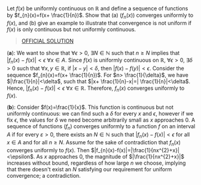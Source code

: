 Let $f(x)$ be uniformly continuous on $\mathbb{R}$ and define a sequence of functions by $f_{n}(x)=f(x+ \frac{1}{n})$. Show that (a) $(f_{n}(x))$ converges uniformly to $f(x)$, and (b) give an example to illustrate that convergence is not uniform if $f(x)$ is only continuous but not uniformly continuous.

> [OFFICIAL SOLUTION](https://onq.queensu.ca/d2l/le/content/861615/viewContent/5381013/View)

(**a**): We want to show that $\forall \epsilon>0$, $\exists N\in\mathbb{N}$ such that $n\ge N$ implies that $|f_{n}(x)-f(x)|<\epsilon$ $\forall x\in A$. Since $f(x)$ is uniformly continuous on $\mathbb{R}$, $\forall \epsilon>0$, $\exists \delta>0$ such that $\forall x,y\in\mathbb{R}$, if $|x-y|<\delta$, then $|f(x)-f(y)|<\epsilon$. Consider the sequence $f_{n}(x)=f(x+ \frac{1}{n})$. For $n> \frac{1}{\delta}$, we have $|\frac{1}{n}|<\delta$, such that $|x+ \frac{1}{n}-x|=| \frac{1}{n}|<\delta$. Hence, $|f_n(x)-f(x)|<\epsilon$ $\forall x\in\mathbb{R}$. Therefore, $f_{n}(x)$ converges uniformly to $f(x)$.

(**b**): Consider $f(x)=\frac{1}{x}$. This function is continuous but not uniformly continuous: we can find such a $\delta$ for every $x$ and $\epsilon$, however if we fix $\epsilon$, the values for $\delta$ we need become arbitrarily small as $x$ approaches $0$. A sequence of functions $(f_n)$ converges uniformly to a function $f$ on an interval $A$ if for every $\varepsilon > 0$, there exists an $N\in\mathbb{N}$ such that $|f_n(x) - f(x)| < \epsilon$ for all $x\in A$ and for all $n\ge N$. Assume for the sake of contradiction that $f_{n}(x)$ converges uniformly to $f(x)$. Then $|f_{n}(x)-f(x)|=|\frac{1}{nx^{2}+x}|<\epsilon$. As $x$ approaches $0$, the magnitude of $|\frac{1}{nx^{2}+x}|$ increases without bound, regardless of how large $n$ we choose, implying that there doesn't exist an $N$ satisfying our requirement for uniform convergence; a contradiction.
